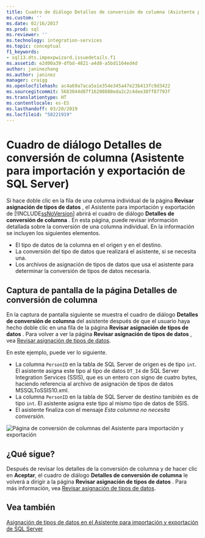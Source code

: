 ```yaml
---
title: Cuadro de diálogo Detalles de conversión de columna (Asistente para importación y exportación de SQL Server) | Microsoft Docs
ms.custom: ''
ms.date: 02/16/2017
ms.prod: sql
ms.reviewer: ''
ms.technology: integration-services
ms.topic: conceptual
f1_keywords:
- sql13.dts.impexpwizard.issuedetails.f1
ms.assetid: e2d00a39-dfbd-4821-a4d8-a5bd1164ed4d
author: janinezhang
ms.author: janinez
manager: craigg
ms.openlocfilehash: ac4a69a7aca5a1e354e345a47e23b413fc9d3422
ms.sourcegitcommit: 5683044d87f16200888eda2c2c4dee38ff87793f
ms.translationtype: HT
ms.contentlocale: es-ES
ms.lasthandoff: 03/20/2019
ms.locfileid: "58221919"
---
```

# <a name="column-conversion-details-dialog-box-sql-server-import-and-export-wizard"></a>Cuadro de diálogo Detalles de conversión de columna (Asistente para importación y exportación de SQL Server)
  Si hace doble clic en la fila de una columna individual de la página **Revisar asignación de tipos de datos** , el Asistente para importación y exportación de [!INCLUDE[ssNoVersion](../../includes/ssnoversion-md.md)] abrirá el cuadro de diálogo **Detalles de conversión de columna** . En esta página, puede revisar información detallada sobre la conversión de una columna individual. En la información se incluyen los siguientes elementos.
-   El tipo de datos de la columna en el origen y en el destino.
-   La conversión del tipo de datos que realizará el asistente, si se necesita una.
-   Los archivos de asignación de tipos de datos que usa el asistente para determinar la conversión de tipos de datos necesaria. 

## <a name="screen-shot-of-the-column-conversion-details-page"></a>Captura de pantalla de la página Detalles de conversión de columna 
 En la captura de pantalla siguiente se muestra el cuadro de diálogo **Detalles de conversión de columna** del asistente después de que el usuario haya hecho doble clic en una fila de la página **Revisar asignación de tipos de datos** . Para volver a ver la página **Revisar asignación de tipos de datos** , vea [Revisar asignación de tipos de datos](../../integration-services/import-export-data/review-data-type-mapping-sql-server-import-and-export-wizard.md).
 
En este ejemplo, puede ver lo siguiente.
-   La columna `PersonID` en la tabla de SQL Server de origen es de tipo `int`. El asistente asigna este tipo al tipo de datos `DT_I4` de SQL Server Integration Services (SSIS), que es un entero con signo de cuatro bytes, haciendo referencia al archivo de asignación de tipos de datos MSSQLToSSIS10.xml.
-   La columna `PersonID` en la tabla de SQL Server de destino también es de tipo `int`. El asistente asigna este tipo al mismo tipo de datos de SSIS.
-   El asistente finaliza con el mensaje *Esta columna no necesita conversión*.
 
  
 ![Página de conversión de columnas del Asistente para importación y exportación](../../integration-services/import-export-data/media/column-conversion.png "Column conversion page of the Import and Export Wizard") 
  
## <a name="whats-next"></a>¿Qué sigue?  
 Después de revisar los detalles de la conversión de columna y de hacer clic en **Aceptar**, el cuadro de diálogo **Detalles de conversión de columna** le volverá a dirigir a la página **Revisar asignación de tipos de datos** . Para más información, vea [Revisar asignación de tipos de datos](../../integration-services/import-export-data/review-data-type-mapping-sql-server-import-and-export-wizard.md).  

## <a name="see-also"></a>Vea también
[Asignación de tipos de datos en el Asistente para importación y exportación de SQL Server](../../integration-services/import-export-data/data-type-mapping-in-the-sql-server-import-and-export-wizard.md)

